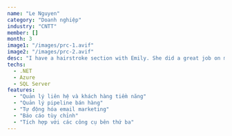 ```yaml
---
name: "Le Nguyen"
category: "Doanh nghiệp"
industry: "CNTT"
member: []
month: 3
image1: "/images/prc-1.avif"
image2: "/images/prc-2.avif"
desc: "I have a hairstroke section with Emily. She did a great job on my brows. I am so surprises that it’s completely painless, and the outcome is so natural that I cant even think I just have tattoo. 100% recommend!!! Thanks Emily."
techs:
  - .NET
  - Azure
  - SQL Server
features:
  - "Quản lý liên hệ và khách hàng tiềm năng"
  - "Quản lý pipeline bán hàng"
  - "Tự động hóa email marketing"
  - "Báo cáo tùy chỉnh"
  - "Tích hợp với các công cụ bên thứ ba"
---
```

